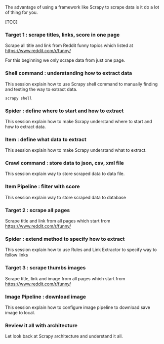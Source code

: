 The advantage of using a framework like Scrapy to scrape data is it do a lot of thing for you. 



[TOC]

### Target 1 : scrape titles, links, score in one page

Scrape all title and link from Reddit funny topics which listed at https://www.reddit.com/r/funny/

For this beginning we only scrape data from just one page.



### Shell command : understanding how to extract data 

This session explain how to use Scrapy shell command to manually finding and testing the way to extract data.

```shell
scrapy shell
```





### Spider : define where to start and how to extract

This session explain how to make Scrapy understand where to start and how to extract data.



### Item : define what data to extract

This session explain how to make Scrapy understand what to extract.



### Crawl command : store data to json, csv, xml file

This session explain way to store scraped data to data file.



### Item Pipeline : filter with score

This session explain way to store scraped data to database



### Target 2 : scrape all pages

Scrape title and link from all pages which start from https://www.reddit.com/r/funny/



### Spider : extend method to specify how to extract

This session explain how to use Rules and Link Extractor to specify way to follow links



### Target 3 : scrape thumbs images

Scrape title, link and image from all pages which start from https://www.reddit.com/r/funny/



### Image Pipeline : download image

This session explain how to configure image pipeline to download save image to local.



### Review it all with architecture

Let look back at Scrapy architecture and understand it all.



